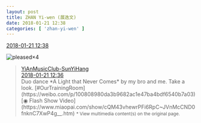 ```yaml
---
layout: post
title: ZHAN Yi-wen (展逸文)
date: 2018-01-21 12:38
categories: [ 'zhan-yi-wen' ]
---
```


<div class="weibo-info">
  <a href="https://weibo.com/6108090526/FFneuB2bm">2018-01-21 12:38</a>
</div>

![pleased](https://img.t.sinajs.cn/t4/appstyle/expression/ext/normal/0b/tootha_org.gif)×4

<!-- more -->

> <div class="weibo-post-name">
>   <a href="https://weibo.com/u/2565158051">YiAnMusicClub-SunYiHang</a>
> </div>
> <div class="weibo-info">
>   <a href="https://weibo.com/2565158051/FFndD5tRB">2018-01-21 12:36</a>
> </div>
> Duo dance *A Light that Never Comes* by my bro and me. Take a look. [#OurTrainingRoom](https://weibo.com/p/100808980da3b9682ac1e47ba4bdf6540b7a03) [◉ Flash Show Video](https://www.miaopai.com/show/cQM43vhewrPFi6RpC~JVnMcCND0fnknC7XwP4g__.htm)  
> <small>* View multimedia content(s) on the original page.</small>
